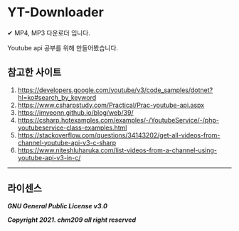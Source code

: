 # YT-Downloader
✔ MP4, MP3 다운로더 입니다.

Youtube api 공부를 위해 만들어봤습니다.

## 참고한 사이트
1. https://developers.google.com/youtube/v3/code_samples/dotnet?hl=ko#search_by_keyword
2. https://www.csharpstudy.com/Practical/Prac-youtube-api.aspx
3. https://imyeonn.github.io/blog/web/39/
4. https://csharp.hotexamples.com/examples/-/YoutubeService/-/php-youtubeservice-class-examples.html
5. https://stackoverflow.com/questions/34143202/get-all-videos-from-channel-youtube-api-v3-c-sharp
6. https://www.niteshluharuka.com/list-videos-from-a-channel-using-youtube-api-v3-in-c/

---
## 라이센스

***GNU General Public License v3.0***

***Copyright 2021. chm209 all right reserved***